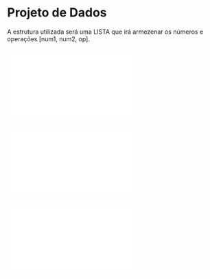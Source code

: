 # Projeto de Dados


A estrutura utilizada será uma LISTA que irá armezenar os números e operações [num1, num2, op].


## ![Projeto Conceitual](projConceitual.md)
## ![Projeto Lógico](projLogico.md)
## ![Projeto Físico](projFisico.md)

